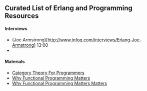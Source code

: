 ## Curated List of Erlang and Programming Resources

#### Interviews

- (Joe Armstrong)[http://www.infoq.com/interviews/Erlang-Joe-Armstrong] 13:00
- 

#### Materials

- [Category Theory For Programmers](https://bartoszmilewski.com/2014/10/28/category-theory-for-programmers-the-preface/)
- [Why Functional Programming Matters](http://www.cse.chalmers.se/~rjmh/Papers/whyfp.html)
- [Why Functional Programming Matters Matters](http://weblog.raganwald.com/2007/03/why-why-functional-programming-matters.html)